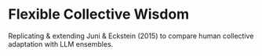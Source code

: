 ﻿# Flexible Collective Wisdom

Replicating & extending Juni & Eckstein (2015) to compare human collective adaptation with LLM ensembles.
